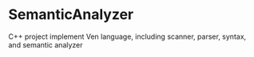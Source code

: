 # SemanticAnalyzer
C++ project implement Ven language, including scanner, parser, syntax, and semantic analyzer

